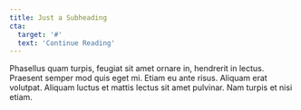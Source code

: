```yaml
---
title: Just a Subheading
cta:
  target: '#'
  text: 'Continue Reading'
---
```

Phasellus quam turpis, feugiat sit amet ornare in, hendrerit in lectus. Praesent semper mod quis eget mi. Etiam eu ante risus. Aliquam erat volutpat. Aliquam luctus et mattis lectus sit amet pulvinar. Nam turpis et nisi etiam.
